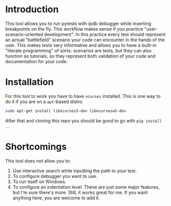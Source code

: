 # Introduction
This tool allows you to run pytests with ipdb debugger while inserting breakpoints on the fly. This workflow makes sense if you practice "user-scenario-oriented development". In this practice every test should represent an actual "battlefield" scenario your code can encounter in the hands of the user. This makes tests very informative and allows you to have a built-in "literate programming" of sorts: scenarios are tests, but they can also function as tutorials, so they represent both validation of your code and documentation for your code.

# Installation
For this tool to work you have to have `ncurses` installed. This is one way to do it if you are on a `apt`-based distro:
```bash
sudo apt-get install libncurses5-dev libncursesw5-dev
```

After that and cloning this repo you should be good to go with `pip install .`.

# Shortcomings

This tool does not allow you to:
1. Use interactive search while inputting the path to your test.
2. To configure debugger you want to use.
3. To run itself on Windows.
4. To configure an indentation level.
These are just some major features, but I'm sure there's more. Still, it works great for me. If you want anything here, you are welcome to add it.
